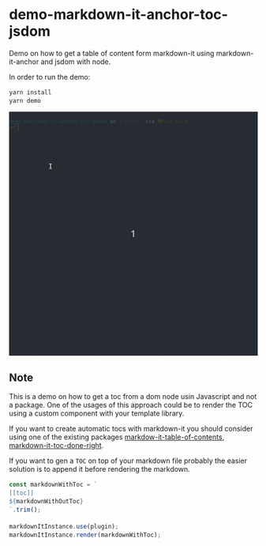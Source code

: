 # demo-markdown-it-anchor-toc-jsdom
Demo on how to get a table of content form markdown-it using markdown-it-anchor and jsdom with node.

In order to run the demo:

```bash
yarn install
yarn demo
```

![Demo](https://raw.githubusercontent.com/angelblanco/demo-markdown-it-anchor-toc-jsdom/master/demo.gif)

## Note
This is a demo on how to get a toc from a dom node usin Javascript and not a package. One of the usages of this approach could be to render the TOC using a custom component with your template library.

If you want to create automatic tocs with markdown-it you should consider using one of the existing packages [markdow-it-table-of-contents](https://www.npmjs.com/package/markdown-it-table-of-contents), [markdown-it-toc-done-right](https://www.npmjs.com/package/markdown-it-toc-done-right).

If you want to gen a `TOC` on top of your markdown file probably the easier solution is to append it before rendering the markdown.

```javascript
const markdownWithToc = `
[[toc]]
${markdownWithOutToc}
`.trim();

markdownItInstance.use(plugin);
markdownItInstance.render(markdownWithToc);
```


